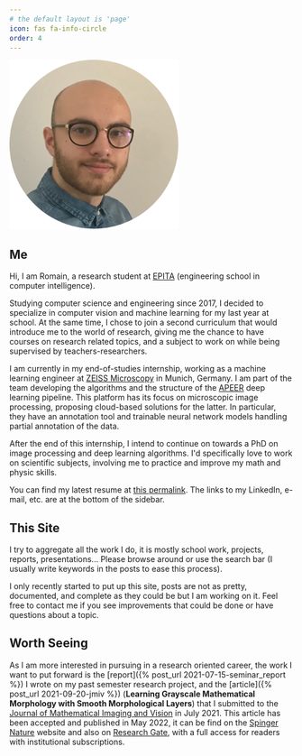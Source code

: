 ```yaml
---
# the default layout is 'page'
icon: fas fa-info-circle
order: 4
---
```


<img src="/assets/img/profile-pic.png" style="height: 300px">

## Me

Hi, I am Romain, a research student at [EPITA](https://epita.fr/en) (engineering school in computer
intelligence).

Studying computer science and engineering since 2017, I decided to specialize
in computer vision and machine learning for my last year at school. At the same
time, I chose to join a second curriculum that would introduce me to the world
of research, giving me the chance to have courses on research related topics,
and a subject to work on while being supervised by teachers-researchers.

I am currently in my end-of-studies internship, working as a machine learning
engineer at [ZEISS Microscopy](https://www.zeiss.com/microscopy/int/home.html)
in Munich, Germany. I am part of the team developing the algorithms and the
structure of the [APEER](https://apeer.com/machinelearning) deep learning
pipeline. This platform has its focus on microscopic image processing,
proposing cloud-based solutions for the latter. In particular, they
have an annotation tool and trainable neural network models handling partial
annotation of the data.

After the end of this internship, I intend to continue on towards a PhD on image
processing and deep learning algorithms. I'd specifically love to work on
scientific subjects, involving me to practice and improve my math and physic skills.

You can find my latest resume at [this
permalink](https://bit.ly/romain-hermary-cv). The links to
my LinkedIn, e-mail, etc. are at the bottom of the sidebar.

## This Site

I try to aggregate all the work I do, it is mostly school work, projects,
reports, presentations... Please browse around or use the search bar (I usually
write keywords in the posts to ease this process).

I only recently started to put up this site, posts are not as pretty,
documented, and complete as they could be but I am working on it. Feel free to
contact me if you see improvements that could be done or have questions about
a topic.

## Worth Seeing

As I am more interested in pursuing in a research oriented career, the work I
want to put forward is the [report]({% post_url 2021-07-15-seminar_report %})
I wrote on my past semester research project, and the [article]({% post_url 2021-09-20-jmiv %})
(**Learning Grayscale Mathematical Morphology with Smooth Morphological Layers**)
that I submitted to the [Journal of Mathematical Imaging and Vision](https://www.springer.com/journal/10851)
in July 2021. This article has been accepted and published in May 2022, it 
can be find on the [Spinger Nature](https://link.springer.com/article/10.1007/s10851-022-01091-1?error=cookies_not_supported&code=1a3cd712-4a95-43eb-87c6-5e20380959b0)
website and also on [Research
Gate](https://www.researchgate.net/publication/360606987_Learning_Grayscale_Mathematical_Morphology_with_Smooth_Morphological_Layers),
with a full access for readers with institutional subscriptions.
